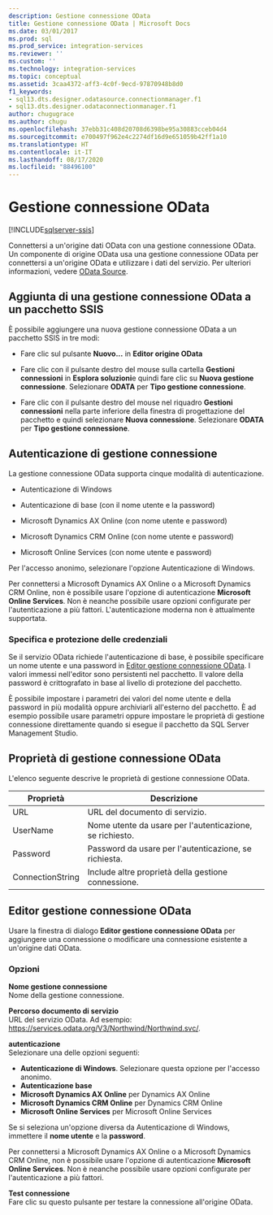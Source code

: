 ```yaml
---
description: Gestione connessione OData
title: Gestione connessione OData | Microsoft Docs
ms.date: 03/01/2017
ms.prod: sql
ms.prod_service: integration-services
ms.reviewer: ''
ms.custom: ''
ms.technology: integration-services
ms.topic: conceptual
ms.assetid: 3caa4372-aff3-4c0f-9ecd-97870948b8d0
f1_keywords:
- sql13.dts.designer.odatasource.connectionmanager.f1
- sql13.dts.designer.odataconnectionmanager.f1
author: chugugrace
ms.author: chugu
ms.openlocfilehash: 37ebb31c408d20708d6398be95a30883cceb04d4
ms.sourcegitcommit: e700497f962e4c2274df16d9e651059b42ff1a10
ms.translationtype: HT
ms.contentlocale: it-IT
ms.lasthandoff: 08/17/2020
ms.locfileid: "88496100"
---
```

# <a name="odata-connection-manager"></a>Gestione connessione OData

[!INCLUDE[sqlserver-ssis](../../includes/applies-to-version/sqlserver-ssis.md)]


 Connettersi a un'origine dati OData con una gestione connessione OData. Un componente di origine OData usa una gestione connessione OData per connettersi a un'origine OData e utilizzare i dati del servizio. Per ulteriori informazioni, vedere [OData Source](../../integration-services/data-flow/odata-source.md).  
  
## <a name="adding-an-odata-connection-manager-to-an-ssis-package"></a>Aggiunta di una gestione connessione OData a un pacchetto SSIS  
 È possibile aggiungere una nuova gestione connessione OData a un pacchetto SSIS in tre modi:  
  
-   Fare clic sul pulsante **Nuovo...** in **Editor origine OData**  
  
-   Fare clic con il pulsante destro del mouse sulla cartella **Gestioni connessioni** in **Esplora soluzioni**e quindi fare clic su **Nuova gestione connessione**. Selezionare **ODATA** per **Tipo gestione connessione**.  
  
-   Fare clic con il pulsante destro del mouse nel riquadro **Gestioni connessioni** nella parte inferiore della finestra di progettazione del pacchetto e quindi selezionare **Nuova connessione**. Selezionare **ODATA** per **Tipo gestione connessione**.  
  
## <a name="connection-manager-authentication"></a>Autenticazione di gestione connessione  
 La gestione connessione OData supporta cinque modalità di autenticazione.  
  
-   Autenticazione di Windows  
  
-   Autenticazione di base (con il nome utente e la password)  

-   Microsoft Dynamics AX Online (con nome utente e password)
  
-   Microsoft Dynamics CRM Online (con nome utente e password)
  
-   Microsoft Online Services (con nome utente e password)  
  
Per l'accesso anonimo, selezionare l'opzione Autenticazione di Windows.  

Per connettersi a Microsoft Dynamics AX Online o a Microsoft Dynamics CRM Online, non è possibile usare l'opzione di autenticazione **Microsoft Online Services**. Non è neanche possibile usare opzioni configurate per l'autenticazione a più fattori. L'autenticazione moderna non è attualmente supportata. 
  
### <a name="specifying-and-securing-credentials"></a>Specifica e protezione delle credenziali  
 Se il servizio OData richiede l'autenticazione di base, è possibile specificare un nome utente e una password in [Editor gestione connessione OData](../../integration-services/connection-manager/odata-connection-manager-editor.md). I valori immessi nell'editor sono persistenti nel pacchetto. Il valore della password è crittografato in base al livello di protezione del pacchetto.  
  
 È possibile impostare i parametri dei valori del nome utente e della password in più modalità oppure archiviarli all'esterno del pacchetto. È ad esempio possibile usare parametri oppure impostare le proprietà di gestione connessione direttamente quando si esegue il pacchetto da SQL Server Management Studio.  
  
## <a name="odata-connection-manager-properties"></a>Proprietà di gestione connessione OData  
 L'elenco seguente descrive le proprietà di gestione connessione OData.  
  
|Proprietà|Descrizione|  
|-|-|  
|URL|URL del documento di servizio.|  
|UserName|Nome utente da usare per l'autenticazione, se richiesto.|  
|Password|Password da usare per l'autenticazione, se richiesta.|  
|ConnectionString|Include altre proprietà della gestione connessione.|  
  
## <a name="odata-connection-manager-editor"></a>Editor gestione connessione OData
  Usare la finestra di dialogo **Editor gestione connessione OData** per aggiungere una connessione o modificare una connessione esistente a un'origine dati OData.  
  
### <a name="options"></a>Opzioni  
 **Nome gestione connessione**  
 Nome della gestione connessione.  
  
 **Percorso documento di servizio**  
 URL del servizio OData. Ad esempio: https://services.odata.org/V3/Northwind/Northwind.svc/.  
  
 **autenticazione**  
Selezionare una delle opzioni seguenti:
-   **Autenticazione di Windows**. Selezionare questa opzione per l'accesso anonimo.
-   **Autenticazione base** 
-   **Microsoft Dynamics AX Online** per Dynamics AX Online
-   **Microsoft Dynamics CRM Online** per Dynamics CRM Online
-   **Microsoft Online Services** per Microsoft Online Services

Se si seleziona un'opzione diversa da Autenticazione di Windows, immettere il **nome utente** e la **password**. 

Per connettersi a Microsoft Dynamics AX Online o a Microsoft Dynamics CRM Online, non è possibile usare l'opzione di autenticazione **Microsoft Online Services**. Non è neanche possibile usare opzioni configurate per l'autenticazione a più fattori.

 **Test connessione**  
 Fare clic su questo pulsante per testare la connessione all'origine OData.  
